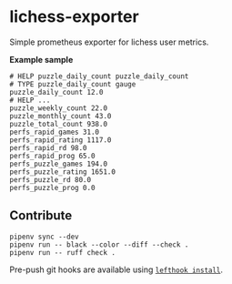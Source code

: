 # lichess-exporter

Simple prometheus exporter for lichess user metrics.

**Example sample**
```
# HELP puzzle_daily_count puzzle_daily_count
# TYPE puzzle_daily_count gauge
puzzle_daily_count 12.0
# HELP ...
puzzle_weekly_count 22.0
puzzle_monthly_count 43.0
puzzle_total_count 938.0
perfs_rapid_games 31.0
perfs_rapid_rating 1117.0
perfs_rapid_rd 98.0
perfs_rapid_prog 65.0
perfs_puzzle_games 194.0
perfs_puzzle_rating 1651.0
perfs_puzzle_rd 80.0
perfs_puzzle_prog 0.0
```

## Contribute

```
pipenv sync --dev
pipenv run -- black --color --diff --check .
pipenv run -- ruff check .
```

Pre-push git hooks are available using [`lefthook install`](https://github.com/evilmartians/lefthook/tree/master).

